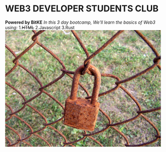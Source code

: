 # WEB3 DEVELOPER STUDENTS CLUB

**Powered by BitKE**
*In this 3 day bootcamp, We'll learn the basics of Web3 using:*
1.~~HTML~~
2.Javascript
3.Rust
![It's a Rusty Affair](/Rusty_and_Crusty_Padlock.jpg)
